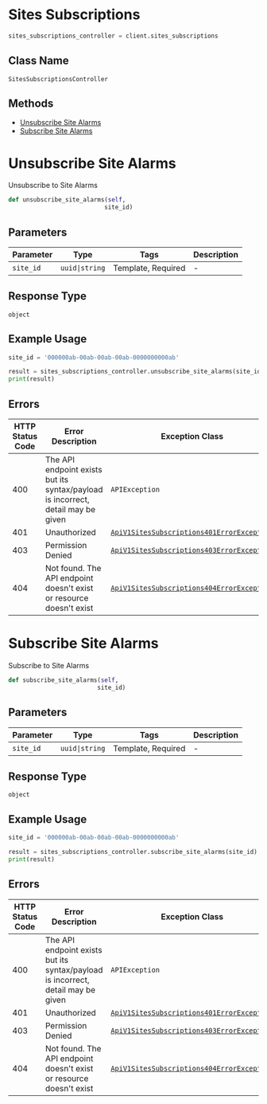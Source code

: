 # Sites Subscriptions

```python
sites_subscriptions_controller = client.sites_subscriptions
```

## Class Name

`SitesSubscriptionsController`

## Methods

* [Unsubscribe Site Alarms](../../doc/controllers/sites-subscriptions.md#unsubscribe-site-alarms)
* [Subscribe Site Alarms](../../doc/controllers/sites-subscriptions.md#subscribe-site-alarms)


# Unsubscribe Site Alarms

Unsubscribe to Site Alarms

```python
def unsubscribe_site_alarms(self,
                           site_id)
```

## Parameters

| Parameter | Type | Tags | Description |
|  --- | --- | --- | --- |
| `site_id` | `uuid\|string` | Template, Required | - |

## Response Type

`object`

## Example Usage

```python
site_id = '000000ab-00ab-00ab-00ab-0000000000ab'

result = sites_subscriptions_controller.unsubscribe_site_alarms(site_id)
print(result)
```

## Errors

| HTTP Status Code | Error Description | Exception Class |
|  --- | --- | --- |
| 400 | The API endpoint exists but its syntax/payload is incorrect, detail may be given | `APIException` |
| 401 | Unauthorized | [`ApiV1SitesSubscriptions401ErrorException`](../../doc/models/api-v1-sites-subscriptions-401-error-exception.md) |
| 403 | Permission Denied | [`ApiV1SitesSubscriptions403ErrorException`](../../doc/models/api-v1-sites-subscriptions-403-error-exception.md) |
| 404 | Not found. The API endpoint doesn't exist or resource doesn't exist | [`ApiV1SitesSubscriptions404ErrorException`](../../doc/models/api-v1-sites-subscriptions-404-error-exception.md) |


# Subscribe Site Alarms

Subscribe to Site Alarms

```python
def subscribe_site_alarms(self,
                         site_id)
```

## Parameters

| Parameter | Type | Tags | Description |
|  --- | --- | --- | --- |
| `site_id` | `uuid\|string` | Template, Required | - |

## Response Type

`object`

## Example Usage

```python
site_id = '000000ab-00ab-00ab-00ab-0000000000ab'

result = sites_subscriptions_controller.subscribe_site_alarms(site_id)
print(result)
```

## Errors

| HTTP Status Code | Error Description | Exception Class |
|  --- | --- | --- |
| 400 | The API endpoint exists but its syntax/payload is incorrect, detail may be given | `APIException` |
| 401 | Unauthorized | [`ApiV1SitesSubscriptions401ErrorException`](../../doc/models/api-v1-sites-subscriptions-401-error-exception.md) |
| 403 | Permission Denied | [`ApiV1SitesSubscriptions403ErrorException`](../../doc/models/api-v1-sites-subscriptions-403-error-exception.md) |
| 404 | Not found. The API endpoint doesn't exist or resource doesn't exist | [`ApiV1SitesSubscriptions404ErrorException`](../../doc/models/api-v1-sites-subscriptions-404-error-exception.md) |

